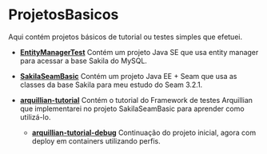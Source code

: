 # ProjetosBasicos
Aqui contém projetos básicos de tutorial ou testes simples que efetuei.

* [**EntityManagerTest**](/EntityManagerTest)
Contém um projeto Java SE que usa entity manager para acessar a base Sakila do MySQL.

* [**SakilaSeamBasic**](/SakilaSeamBasic)
Contém um projeto Java EE + Seam que usa as classes da base Sakila para meu estudo do Seam 3.2.1.

* [**arquillian-tutorial**](/arquillian-tutorial)
Contém o tutorial do Framework de testes Arquillian que implementarei no projeto SakilaSeamBasic para aprender como utilizá-lo.
  * [**arquillian-tutorial-debug**](/arquillian-tutorial-debug)
  Continuação do projeto inicial, agora com deploy em containers utilizando perfis.
